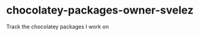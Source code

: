 chocolatey-packages-owner-svelez
================================

Track the chocolatey packages I work on
